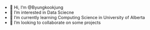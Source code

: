 - 👋 Hi, I’m @Byungkookjung
- 👀 I’m interested in Data Sciecne
- 🌱 I’m currently learning Computing Science in University of Alberta
- 💞️ I’m looking to collaborate on some projects

<!---
Byungkookjung/Byungkookjung is a ✨ special ✨ repository because its `README.md` (this file) appears on your GitHub profile.
You can click the Preview link to take a look at your changes.
--->
